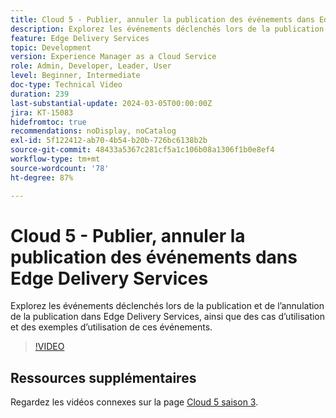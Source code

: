 ```yaml
---
title: Cloud 5 - Publier, annuler la publication des événements dans Edge Delivery Services
description: Explorez les événements déclenchés lors de la publication et de l’annulation de la publication dans Edge Delivery Services, ainsi que des cas d’utilisation et des exemples d’utilisation de ces événements.
feature: Edge Delivery Services
topic: Development
version: Experience Manager as a Cloud Service
role: Admin, Developer, Leader, User
level: Beginner, Intermediate
doc-type: Technical Video
duration: 239
last-substantial-update: 2024-03-05T00:00:00Z
jira: KT-15083
hidefromtoc: true
recommendations: noDisplay, noCatalog
exl-id: 5f122412-ab70-4b54-b20b-726bc6138b2b
source-git-commit: 48433a5367c281cf5a1c106b08a1306f1b0e8ef4
workflow-type: tm+mt
source-wordcount: '78'
ht-degree: 87%

---
```


# Cloud 5 - Publier, annuler la publication des événements dans Edge Delivery Services

Explorez les événements déclenchés lors de la publication et de l’annulation de la publication dans Edge Delivery Services, ainsi que des cas d’utilisation et des exemples d’utilisation de ces événements.

>[!VIDEO](https://video.tv.adobe.com/v/3427681?learn=on)

## Ressources supplémentaires

Regardez les vidéos connexes sur la page [Cloud 5 saison 3](../cloud5-season-3.md).
